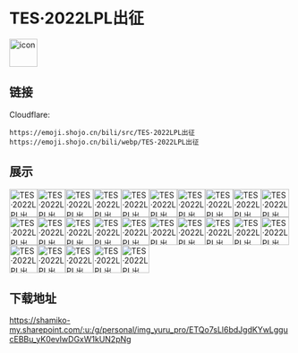 # TES·2022LPL出征
<img src="https://emoji.shojo.cn/bili/src/TES·2022LPL出征/icon.png" width="50" height="50" alt="icon">

## 链接
Cloudflare:
```
https://emoji.shojo.cn/bili/src/TES·2022LPL出征
https://emoji.shojo.cn/bili/webp/TES·2022LPL出征
```
## 展示
<img src="https://emoji.shojo.cn/bili/src/TES·2022LPL出征/TES·2022LPL出征-love.png" width="50" height="50" alt="TES·2022LPL出征-love"><img src="https://emoji.shojo.cn/bili/src/TES·2022LPL出征/TES·2022LPL出征-big胆.png" width="50" height="50" alt="TES·2022LPL出征-big胆"><img src="https://emoji.shojo.cn/bili/src/TES·2022LPL出征/TES·2022LPL出征-GG.png" width="50" height="50" alt="TES·2022LPL出征-GG"><img src="https://emoji.shojo.cn/bili/src/TES·2022LPL出征/TES·2022LPL出征-okok.png" width="50" height="50" alt="TES·2022LPL出征-okok"><img src="https://emoji.shojo.cn/bili/src/TES·2022LPL出征/TES·2022LPL出征-TES.png" width="50" height="50" alt="TES·2022LPL出征-TES"><img src="https://emoji.shojo.cn/bili/src/TES·2022LPL出征/TES·2022LPL出征-爆金币.png" width="50" height="50" alt="TES·2022LPL出征-爆金币"><img src="https://emoji.shojo.cn/bili/src/TES·2022LPL出征/TES·2022LPL出征-超神.png" width="50" height="50" alt="TES·2022LPL出征-超神"><img src="https://emoji.shojo.cn/bili/src/TES·2022LPL出征/TES·2022LPL出征-冲啊.png" width="50" height="50" alt="TES·2022LPL出征-冲啊"><img src="https://emoji.shojo.cn/bili/src/TES·2022LPL出征/TES·2022LPL出征-大佬带飞.png" width="50" height="50" alt="TES·2022LPL出征-大佬带飞"><img src="https://emoji.shojo.cn/bili/src/TES·2022LPL出征/TES·2022LPL出征-大招有了.png" width="50" height="50" alt="TES·2022LPL出征-大招有了"><img src="https://emoji.shojo.cn/bili/src/TES·2022LPL出征/TES·2022LPL出征-点赞.png" width="50" height="50" alt="TES·2022LPL出征-点赞"><img src="https://emoji.shojo.cn/bili/src/TES·2022LPL出征/TES·2022LPL出征-好运滔搏.png" width="50" height="50" alt="TES·2022LPL出征-好运滔搏"><img src="https://emoji.shojo.cn/bili/src/TES·2022LPL出征/TES·2022LPL出征-加油.png" width="50" height="50" alt="TES·2022LPL出征-加油"><img src="https://emoji.shojo.cn/bili/src/TES·2022LPL出征/TES·2022LPL出征-寄了.png" width="50" height="50" alt="TES·2022LPL出征-寄了"><img src="https://emoji.shojo.cn/bili/src/TES·2022LPL出征/TES·2022LPL出征-敬礼.png" width="50" height="50" alt="TES·2022LPL出征-敬礼"><img src="https://emoji.shojo.cn/bili/src/TES·2022LPL出征/TES·2022LPL出征-开黑.png" width="50" height="50" alt="TES·2022LPL出征-开黑"><img src="https://emoji.shojo.cn/bili/src/TES·2022LPL出征/TES·2022LPL出征-哭哭.png" width="50" height="50" alt="TES·2022LPL出征-哭哭"><img src="https://emoji.shojo.cn/bili/src/TES·2022LPL出征/TES·2022LPL出征-请求集合.png" width="50" height="50" alt="TES·2022LPL出征-请求集合"><img src="https://emoji.shojo.cn/bili/src/TES·2022LPL出征/TES·2022LPL出征-闪现.png" width="50" height="50" alt="TES·2022LPL出征-闪现"><img src="https://emoji.shojo.cn/bili/src/TES·2022LPL出征/TES·2022LPL出征-胜利.png" width="50" height="50" alt="TES·2022LPL出征-胜利"><img src="https://emoji.shojo.cn/bili/src/TES·2022LPL出征/TES·2022LPL出征-收到.png" width="50" height="50" alt="TES·2022LPL出征-收到"><img src="https://emoji.shojo.cn/bili/src/TES·2022LPL出征/TES·2022LPL出征-我太难了.png" width="50" height="50" alt="TES·2022LPL出征-我太难了"><img src="https://emoji.shojo.cn/bili/src/TES·2022LPL出征/TES·2022LPL出征-无语.png" width="50" height="50" alt="TES·2022LPL出征-无语"><img src="https://emoji.shojo.cn/bili/src/TES·2022LPL出征/TES·2022LPL出征-五杀.png" width="50" height="50" alt="TES·2022LPL出征-五杀"><img src="https://emoji.shojo.cn/bili/src/TES·2022LPL出征/TES·2022LPL出征-疑问.png" width="50" height="50" alt="TES·2022LPL出征-疑问">

## 下载地址

https://shamiko-my.sharepoint.com/:u:/g/personal/img_yuru_pro/ETQo7sLl6bdJgdKYwLggucEBBu_yK0evIwDGxW1kUN2pNg